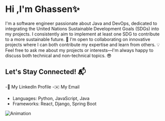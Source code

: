 # Hi ,I'm Ghassen✨

I'm a software engineer passionate about Java and DevOps, dedicated to integrating the United Nations Sustainable Development Goals (SDGs) into my projects. I consistently aim to implement at least one SDG to contribute to a more sustainable future. 🚀 I'm open to collaborating on innovative projects where I can both contribute my expertise and learn from others. 💡 Feel free to ask me about my projects or interests—I'm always happy to discuss both technical and non-technical topics. 😎

## Let's Stay Connected! 📬
-💼 My LinkedIn Profile
-✉️ My Email
- Languages: Python, JavaScript, Java
- Frameworks: React, Django, Spring Boot

![Animation](https://media.giphy.com/media/ZVik7pBtu9dNS/giphy.gif)

